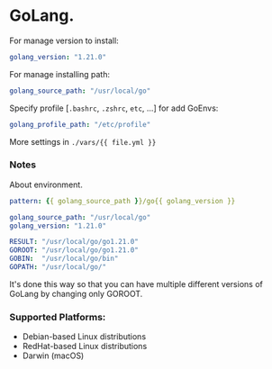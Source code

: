 # GoLang.
For manage version to install:
```yaml
golang_version: "1.21.0"
```
For manage installing path:
```yaml
golang_source_path: "/usr/local/go"
```
Specify profile [`.bashrc`, `.zshrc`, `etc`, ...] for add GoEnvs:
```yaml
golang_profile_path: "/etc/profile"
```
More settings in `./vars/{{ file.yml }}`

### Notes
About environment.
```yaml
pattern: {{ golang_source_path }}/go{{ golang_version }}

golang_source_path: "/usr/local/go"
golang_version: "1.21.0"

RESULT: "/usr/local/go/go1.21.0"
GOROOT: "/usr/local/go/go1.21.0"
GOBIN:  "/usr/local/go/bin"
GOPATH: "/usr/local/go/"
```
It's done this way so that you can have multiple different versions of GoLang by changing only GOROOT.

### Supported Platforms:
- Debian-based Linux distributions
- RedHat-based Linux distributions
- Darwin (macOS)
